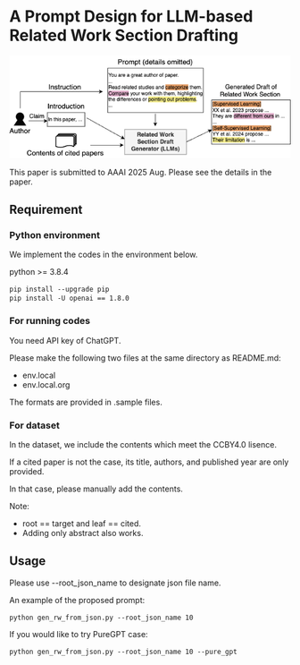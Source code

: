 # A Prompt Design for LLM-based Related Work Section Drafting

![overview](./overall_rwg.png)

This paper is submitted to AAAI 2025 Aug.
Please see the details in the paper.

## Requirement 

### Python environment
We implement the codes in the environment below.

python >= 3.8.4    

    pip install --upgrade pip
    pip install -U openai == 1.8.0


### For running codes
You need API key of ChatGPT.

Please make the following two files at the same directory as README.md:

- env.local
- env.local.org

The formats are provided in .sample files.

### For dataset
In the dataset, we include the contents which meet the CCBY4.0 lisence.

If a cited paper is not the case, its title, authors, and published year are only provided.

In that case, please manually add the contents.


Note: 

- root == target and leaf == cited.
- Adding only abstract also works.

## Usage

Please use --root_json_name to designate json file name.

An example of the proposed prompt:

    python gen_rw_from_json.py --root_json_name 10

If you would like to try PureGPT case:

    python gen_rw_from_json.py --root_json_name 10 --pure_gpt
    
